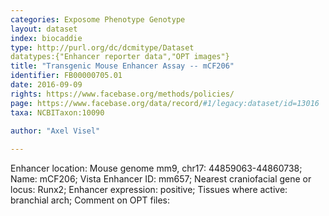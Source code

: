 ```yaml
---
categories: Exposome Phenotype Genotype
layout: dataset  
index: biocaddie  
type: http://purl.org/dc/dcmitype/Dataset  
datatypes:{"Enhancer reporter data","OPT images"}  
title: "Transgenic Mouse Enhancer Assay -- mCF206"  
identifier: FB00000705.01  
date: 2016-09-09  
rights: https://www.facebase.org/methods/policies/  
page: https://www.facebase.org/data/record/#1/legacy:dataset/id=13016  
taxa: NCBITaxon:10090  
  
author: "Axel Visel"  

---
```

 Enhancer location: Mouse genome mm9, chr17: 44859063-44860738; Name: mCF206; Vista Enhancer ID: mm657; Nearest craniofacial gene or locus: Runx2; Enhancer expression: positive; Tissues where active: branchial arch; Comment on OPT files: 
